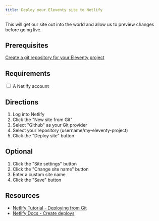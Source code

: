 ```yaml
---
title: Deploy your Eleventy site to Netlify
---
```


This will get our site out into the world and allow us to preview changes before going live.

## Prerequisites

[Create a git repository for your Eleventy project](/recipes/create-a-github-repository-for-your-eleventy-site/) 

## Requirements

<input type="checkbox"> A Netlify account

## Directions

1. Log into Netlify
2. Click the "New site from Git"
3. Select "Github" as your Git provider
4. Select your repository (username/my-eleventy-project)
5. Click the "Deploy site" button

## Optional

1. Click the "Site settings" button
2. Click the "Change site name" button
3. Enter a custom site name
4. Click the "Save" button

## Resources

* [Netlify Tutorial - Deploying from Git](https://youtu.be/mN9oI98As_4)
* [Netlify Docs - Create deploys](https://docs.netlify.com/site-deploys/create-deploys/#deploy-with-git)